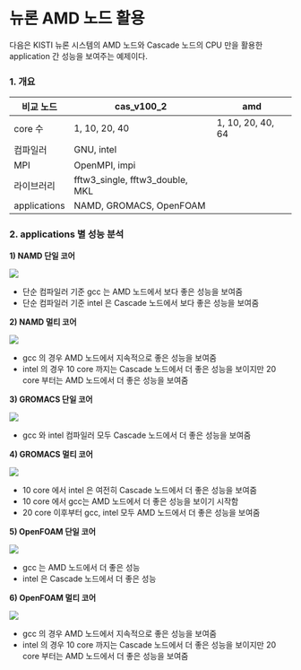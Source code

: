 # 뉴론 AMD 노드 활용

&#x20;

다음은 KISTI 뉴론 시스템의 AMD 노드와 Cascade 노드의 CPU 만을 활용한 application 간 성능을 보여주는 예제이다.

&#x20;

### 1. 개요

| 비교 노드        | cas\_v100\_2                      | amd               |
| ------------ | --------------------------------- | ----------------- |
| core 수       | 1, 10, 20, 40                     | 1, 10, 20, 40, 64 |
| 컴파일러         | GNU, intel                        |                   |
| MPI          | OpenMPI, impi                     |                   |
| 라이브러리        | fftw3\_single, fftw3\_double, MKL |                   |
| applications | NAMD, GROMACS, OpenFOAM           |                   |

&#x20;

### 2. applications 별 성능 분석

**1) NAMD 단일 코어**

![](https://blog.kakaocdn.net/dn/b4UI15/btq4hp32LRv/KhE7iPjTVhofXC6n76X3b0/img.png)

* 단순 컴파일러 기준 gcc 는 AMD 노드에서 보다 좋은 성능을 보여줌
* 단순 컴파일러 기준 intel 은 Cascade 노드에서 보다 좋은 성능을 보여줌

&#x20;

**2) NAMD 멀티 코어**

![](https://blog.kakaocdn.net/dn/c3r9o8/btq4kbX5BtM/CjkxZ5ByrvqyUiqdnJ34Wk/img.png)

* gcc 의 경우 AMD 노드에서 지속적으로 좋은 성능을 보여줌
* intel 의 경우 10 core 까지는 Cascade 노드에서 더 좋은 성능을 보이지만 20 core 부터는 AMD 노드에서 더 좋은 성능을 보여줌

&#x20;

**3) GROMACS 단일 코어**

![](https://blog.kakaocdn.net/dn/xGVgR/btq4eLUcNyf/wIWLus8EUI66AL6GsZke6K/img.png)

* gcc 와 intel 컴파일러 모두 Cascade 노드에서 더 좋은 성능을 보여줌

&#x20;

**4) GROMACS 멀티 코어**

![](https://blog.kakaocdn.net/dn/ch7nXV/btq4kETyt4f/HDapdj2GA5WvBtpc2jng00/img.png)

* 10 core 에서 intel 은 여전히 Cascade 노드에서 더 좋은 성능을 보여줌
* 10 core 에서 gcc는 AMD 노드에서 더 좋은 성능을 보이기 시작함
* 20 core 이후부터 gcc, intel 모두 AMD 노드에서 더 좋은 성능을 보여줌

&#x20;

**5) OpenFOAM 단일 코어**

![](https://blog.kakaocdn.net/dn/bHaXN5/btq4hpKgVNS/wooTLQ8VMAp3JOxiRQYU90/img.png)

* gcc 는 AMD 노드에서 더 좋은 성능
* intel 은 Cascade 노드에서 더 좋은 성능

&#x20;

**6) OpenFOAM 멀티 코어**

![](https://blog.kakaocdn.net/dn/nRa5d/btq4jP2AoOL/k86ZqqDl1WLI6fW8WWL2E0/img.png)

* gcc 의 경우 AMD 노드에서 지속적으로 좋은 성능을 보여줌
* intel 의 경우 10 core 까지는 Cascade 노드에서 더 좋은 성능을 보이지만 20 core 부터는 AMD 노드에서 더 좋은 성능을 보여줌&#x20;

&#x20;
